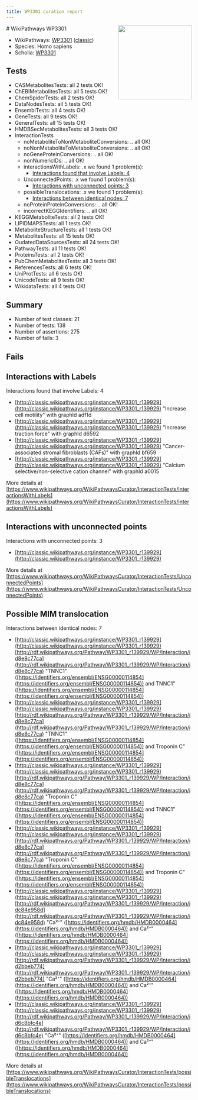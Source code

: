```yaml
---
title: WP3301 curation report
---
```


<img style="float: right; width: 200px" src="https://upload.wikimedia.org/wikipedia/commons/thumb/8/83/Wplogo_with_text_500.png/640px-Wplogo_with_text_500.png" />
# WikiPathways WP3301

* WikiPathways: [WP3301](https://wikipathways.org/pathways/WP3301) ([classic](https://classic.wikipathways.org/instance/WP3301))
* Species: Homo sapiens
* Scholia: [WP3301](https://scholia.toolforge.org/wikipathways/WP3301)
## Tests
* CASMetabolitesTests: all 2 tests OK!
* ChEBIMetabolitesTests: all 5 tests OK!
* ChemSpiderTests: all 2 tests OK!
* DataNodesTests: all 5 tests OK!
* EnsemblTests: all 4 tests OK!
* GeneTests: all 9 tests OK!
* GeneralTests: all 15 tests OK!
* HMDBSecMetabolitesTests: all 3 tests OK!
* InteractionTests
    * noMetaboliteToNonMetaboliteConversions: .. all OK!
    * noNonMetaboliteToMetaboliteConversions: .. all OK!
    * noGeneProteinConversions: .. all OK!
    * nonNumericIDs: .. all OK!
    * interactionsWithLabels: .x we found 1 problem(s):
        * [Interactions found that involve Labels: 4](#630d267b)
    * UnconnectedPoints: .x we found 1 problem(s):
        * [Interactions with unconnected points: 3](#35a61adb)
    * possibleTranslocations: .x we found 1 problem(s):
        * [Interactions between identical nodes: 7](#1c11820c)
    * noProteinProteinConversions: .. all OK!
    * incorrectKEGGIdentifiers: .. all OK!
* KEGGMetaboliteTests: all 2 tests OK!
* LIPIDMAPSTests: all 1 tests OK!
* MetaboliteStructureTests: all 1 tests OK!
* MetabolitesTests: all 15 tests OK!
* OudatedDataSourcesTests: all 24 tests OK!
* PathwayTests: all 11 tests OK!
* ProteinsTests: all 2 tests OK!
* PubChemMetabolitesTests: all 3 tests OK!
* ReferencesTests: all 6 tests OK!
* UniProtTests: all 6 tests OK!
* UnicodeTests: all 9 tests OK!
* WikidataTests: all 4 tests OK!


## Summary

* Number of test classes: 21
* Number of tests: 138
* Number of assertions: 275
* Number of fails: 3

## Fails

<a name="630d267b" />

## Interactions with Labels

Interactions found that involve Labels: 4

* [http://classic.wikipathways.org/instance/WP3301_r139929](http://classic.wikipathways.org/instance/WP3301_r139929) "Increase cell 
motility" with graphId adf1d
* [http://classic.wikipathways.org/instance/WP3301_r139929](http://classic.wikipathways.org/instance/WP3301_r139929) "Increase traction 
force" with graphId d6592
* [http://classic.wikipathways.org/instance/WP3301_r139929](http://classic.wikipathways.org/instance/WP3301_r139929) "Cancer-associated stromal fibroblasts
(CAFs)" with graphId bf659
* [http://classic.wikipathways.org/instance/WP3301_r139929](http://classic.wikipathways.org/instance/WP3301_r139929) "Calcium selective/non-selective
cation channel" with graphId a0015


More details at [https://www.wikipathways.org/WikiPathwaysCurator/InteractionTests/interactionsWithLabels](https://www.wikipathways.org/WikiPathwaysCurator/InteractionTests/interactionsWithLabels)

<a name="35a61adb" />

## Interactions with unconnected points

Interactions with unconnected points: 3

* [http://classic.wikipathways.org/instance/WP3301_r139929](http://classic.wikipathways.org/instance/WP3301_r139929)


More details at [https://www.wikipathways.org/WikiPathwaysCurator/InteractionTests/UnconnectedPoints](https://www.wikipathways.org/WikiPathwaysCurator/InteractionTests/UnconnectedPoints)

<a name="1c11820c" />

## Possible MIM translocation

Interactions between identical nodes: 7

* [http://classic.wikipathways.org/instance/WP3301_r139929](http://classic.wikipathways.org/instance/WP3301_r139929) [http://rdf.wikipathways.org/Pathway/WP3301_r139929/WP/Interaction/id8e8c77ca](http://rdf.wikipathways.org/Pathway/WP3301_r139929/WP/Interaction/id8e8c77ca) "TNNC1" ([https://identifiers.org/ensembl/ENSG00000114854](https://identifiers.org/ensembl/ENSG00000114854)) and 
TNNC1" ([https://identifiers.org/ensembl/ENSG00000114854](https://identifiers.org/ensembl/ENSG00000114854))
* [http://classic.wikipathways.org/instance/WP3301_r139929](http://classic.wikipathways.org/instance/WP3301_r139929) [http://rdf.wikipathways.org/Pathway/WP3301_r139929/WP/Interaction/id8e8c77ca](http://rdf.wikipathways.org/Pathway/WP3301_r139929/WP/Interaction/id8e8c77ca) "TNNC1" ([https://identifiers.org/ensembl/ENSG00000114854](https://identifiers.org/ensembl/ENSG00000114854)) and 
Troponin C" ([https://identifiers.org/ensembl/ENSG00000114854](https://identifiers.org/ensembl/ENSG00000114854))
* [http://classic.wikipathways.org/instance/WP3301_r139929](http://classic.wikipathways.org/instance/WP3301_r139929) [http://rdf.wikipathways.org/Pathway/WP3301_r139929/WP/Interaction/id8e8c77ca](http://rdf.wikipathways.org/Pathway/WP3301_r139929/WP/Interaction/id8e8c77ca) "Troponin C" ([https://identifiers.org/ensembl/ENSG00000114854](https://identifiers.org/ensembl/ENSG00000114854)) and 
TNNC1" ([https://identifiers.org/ensembl/ENSG00000114854](https://identifiers.org/ensembl/ENSG00000114854))
* [http://classic.wikipathways.org/instance/WP3301_r139929](http://classic.wikipathways.org/instance/WP3301_r139929) [http://rdf.wikipathways.org/Pathway/WP3301_r139929/WP/Interaction/id8e8c77ca](http://rdf.wikipathways.org/Pathway/WP3301_r139929/WP/Interaction/id8e8c77ca) "Troponin C" ([https://identifiers.org/ensembl/ENSG00000114854](https://identifiers.org/ensembl/ENSG00000114854)) and 
Troponin C" ([https://identifiers.org/ensembl/ENSG00000114854](https://identifiers.org/ensembl/ENSG00000114854))
* [http://classic.wikipathways.org/instance/WP3301_r139929](http://classic.wikipathways.org/instance/WP3301_r139929) [http://rdf.wikipathways.org/Pathway/WP3301_r139929/WP/Interaction/idc84e958d](http://rdf.wikipathways.org/Pathway/WP3301_r139929/WP/Interaction/idc84e958d) "Ca²⁺" ([https://identifiers.org/hmdb/HMDB0000464](https://identifiers.org/hmdb/HMDB0000464)) and 
Ca²⁺" ([https://identifiers.org/hmdb/HMDB0000464](https://identifiers.org/hmdb/HMDB0000464))
* [http://classic.wikipathways.org/instance/WP3301_r139929](http://classic.wikipathways.org/instance/WP3301_r139929) [http://rdf.wikipathways.org/Pathway/WP3301_r139929/WP/Interaction/id2bbeb774](http://rdf.wikipathways.org/Pathway/WP3301_r139929/WP/Interaction/id2bbeb774) "Ca²⁺" ([https://identifiers.org/hmdb/HMDB0000464](https://identifiers.org/hmdb/HMDB0000464)) and 
Ca²⁺" ([https://identifiers.org/hmdb/HMDB0000464](https://identifiers.org/hmdb/HMDB0000464))
* [http://classic.wikipathways.org/instance/WP3301_r139929](http://classic.wikipathways.org/instance/WP3301_r139929) [http://rdf.wikipathways.org/Pathway/WP3301_r139929/WP/Interaction/id6c8bfc4e](http://rdf.wikipathways.org/Pathway/WP3301_r139929/WP/Interaction/id6c8bfc4e) "Ca²⁺" ([https://identifiers.org/hmdb/HMDB0000464](https://identifiers.org/hmdb/HMDB0000464)) and 
Ca²⁺" ([https://identifiers.org/hmdb/HMDB0000464](https://identifiers.org/hmdb/HMDB0000464))


More details at [https://www.wikipathways.org/WikiPathwaysCurator/InteractionTests/possibleTranslocations](https://www.wikipathways.org/WikiPathwaysCurator/InteractionTests/possibleTranslocations)

